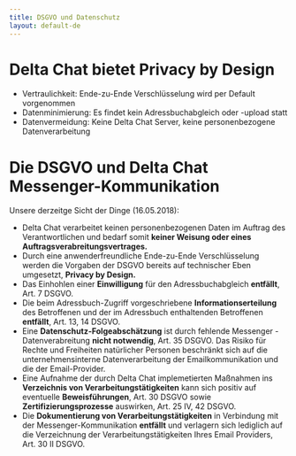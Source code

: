 ```yaml
---
title: DSGVO und Datenschutz
layout: default-de
---
```


# Delta Chat bietet **Privacy by Design**

- Vertraulichkeit: Ende-zu-Ende Verschlüsselung wird per Default vorgenommen
- Datenminimierung: Es findet kein Adressbuchabgleich oder -upload statt
- Datenvermeidung: Keine Delta Chat Server, keine personenbezogene
  Datenverarbeitung

# Die **DSGVO** und **Delta Chat** Messenger-Kommunikation

Unsere derzeitge Sicht der Dinge (16.05.2018):

- Delta Chat verarbeitet keinen personenbezogenen Daten im Auftrag des
  Verantwortlichen und bedarf somit **keiner Weisung oder eines
  Auftragsverabreitungsvertrages.**
- Durch eine anwenderfreundliche Ende-zu-Ende Verschlüsselung werden die
  Vorgaben der DSGVO bereits auf technischer Eben umgesetzt, **Privacy by
  Design.**
- Das Einhohlen einer **Einwilligung** für den Adressbuchabgleich
  **entfällt**, Art. 7 DSGVO.
- Die beim Adressbuch-Zugriff vorgeschriebene **Informationserteilung**
  des Betroffenen  und der im Adressbuch enthaltenden Betroffenen
  **entfällt**, Art. 13, 14 DSGVO.
- Eine **Datenschutz-Folgeabschätzung** ist durch fehlende Messenger -
  Datenverabreitung **nicht notwendig**, Art. 35 DSGVO. Das Risiko für
  Rechte und Freiheiten natürlicher Personen beschränkt sich auf die
  unternehmensinterne Datenverarbeitung der Emailkommunikation und die
  der  Email-Provider.
- Eine Aufnahme der durch Delta Chat implemetierten Maßnahmen ins
  **Verzeichnis von Verarbeitungstätigkeiten** kann sich positiv auf
  eventuelle **Beweisführungen**, Art. 30 DSGVO sowie
  **Zertifizierungsprozesse** auswirken, Art. 25 IV, 42 DSGVO.
- Die **Dokumentierung von Verarbeitungstätigkeiten** in Verbindung mit
  der Messenger-Kommunikation **entfällt** und verlagern sich lediglich
  auf die Verzeichnung der Verarbeitungstätigkeiten Ihres Email Providers,
  Art. 30 II DSGVO.
